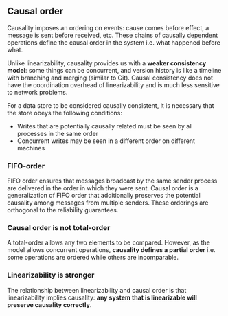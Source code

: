 ## Causal order

Causality imposes an ordering on events: cause comes before effect, a message is sent before received, etc. These chains of causally dependent operations define the causal order in the system i.e. what happened before what.

Unlike linearizability, causality provides us with a **weaker consistency model**: some things can be concurrent, and version history is like a timeline with branching and merging (similar to Git). Causal consistency does not have the coordination overhead of linearizability and is much less sensitive to network problems.

For a data store to be considered causally consistent, it is necessary that the store obeys the following conditions:

- Writes that are potentially causally related must be seen by all processes in the same order
- Concurrent writes may be seen in a different order on different machines

### FIFO-order

FIFO order ensures that messages broadcast by the same sender process are delivered in the order in which they were sent. Causal order is a generalization of FIFO order that additionally preserves the potential causality among messages from multiple senders. These orderings are orthogonal to the reliability guarantees.

### Causal order is not total-order

A total-order allows any two elements to be compared. However, as the model allows concurrent operations, **causality defines a partial order** i.e. some operations are ordered while others are incomparable.

### Linearizability is stronger

The relationship between linearizability and causal order is that linearizability implies causality: **any system that is linearizable will preserve causality correctly**.
